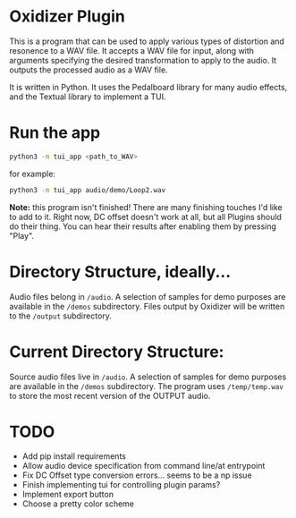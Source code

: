 # Oxidizer Plugin

This is a program that can be used to apply various types of distortion and resonence to a WAV file. It accepts a WAV file for input, along with arguments specifying the desired transformation to apply to the audio. It outputs the processed audio as a WAV file. 

It is written in Python. It uses the Pedalboard library for many audio effects, and the Textual library to implement a TUI.

# Run the app
```sh
python3 -m tui_app <path_to_WAV>
```

for example:
```sh
python3 -m tui_app audio/demo/Loop2.wav
```


**Note:** this program isn't finished! There are many finishing touches I'd like to add to it. Right now, DC offset doesn't work at all, but all Plugins should do their thing. You can hear their results after enabling them by pressing "Play".
# Directory Structure, ideally...
Audio files belong in `/audio`. A selection of samples for demo purposes are available in the `/demos` subdirectory. Files output by Oxidizer will be written to the `/output` subdirectory.
# Current Directory Structure:
Source audio files live in `/audio`. A selection of samples for demo purposes are available in the `/demos` subdirectory.
The program uses `/temp/temp.wav` to store the most recent version of the OUTPUT audio.

# TODO
- Add pip install requirements
- Allow audio device specification from command line/at entrypoint
- Fix DC Offset type conversion errors... seems to be a np issue
- Finish implementing tui for controlling plugin params?
- Implement export button
- Choose a pretty color scheme